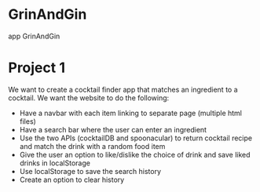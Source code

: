 # GrinAndGin
app GrinAndGin

# Project 1

We want to create a cocktail finder app that matches an ingredient to a cocktail.
We want the website to do the following:
-	Have a navbar with each item linking to separate page (multiple html files)
-	Have a search bar where the user can enter an ingredient
-	Use the two APIs (cocktailDB and spoonacular) to return cocktail recipe and match the drink with a random food item
-	Give the user an option to like/dislike the choice of drink and save liked drinks in localStorage
-	Use localStorage to save the search history
-	Create an option to clear history
